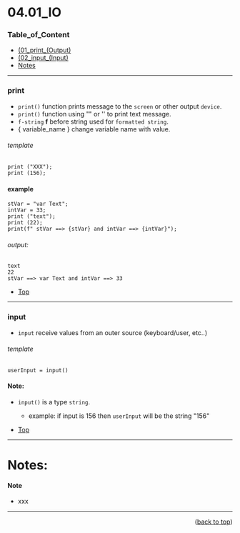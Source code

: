 <a name="topage"></a>

# 04.01_IO

### Table_of_Content

* [(01_print_(Output)](#print)
* [(02_input_(Input)](#input)
* [Notes](#Notes)
 

----


### print

* `print()` function prints message to the `screen` or other output `device`.
* `print()` function using "" or '' to print text message.
* `f-string` **f** before string used for `formatted string`.
* { variable_name } change variable name with value.
  
###### template

```
print ("XXX");
print (156);
```

#### example
```
stVar = "var Text";
intVar = 33;
print ("text");
print (22);
print(f" stVar ==> {stVar} and intVar ==> {intVar}");
```

###### output: 

```
text
22
stVar ==> var Text and intVar ==> 33
```


* [Top](#Table_of_Content)

----


### input

* `input` receive values from an outer source (keyboard/user, etc..)

  
###### template

```
userInput = input()
```

#### Note:
* `input()` is a type `string`.
    * example: if input is 156 then `userInput` will be the string "156"




* [Top](#Table_of_Content)

----


# Notes:

#### Note

* xxx

----

<p align="right">(<a href="#topage">back to top</a>)</p>
<br/>
<br/>
